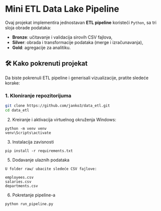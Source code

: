 # Mini ETL Data Lake Pipeline

Ovaj projekat implementira jednostavan **ETL pipeline** koristeći `Python`, sa tri sloja obrade podataka:

- **Bronze**: učitavanje i validacija sirovih CSV fajlova,
- **Silver**: obrada i transformacije podataka (merge i izračunavanja),
- **Gold**: agregacije za analitiku.

## 🛠️ Kako pokrenuti projekat

Da biste pokrenuli ETL pipeline i generisali vizualizacije, pratite sledeće korake:

### 1. Kloniranje repozitorijuma

```bash
git clone https://github.com/janko3/data_etl.git
cd data_etl
```

2. Kreiranje i aktivacija virtuelnog okruženja
   Windows:

```
python -m venv venv
venv\Scripts\activate
```

3. Instalacija zavisnosti

```
pip install -r requirements.txt
```

5. Dodavanje ulaznih podataka

```
U folder raw/ ubacite sledeće CSV fajlove:

employees.csv
salaries.csv
departments.csv
```

6. Pokretanje pipeline-a

```
python run_pipeline.py

```
